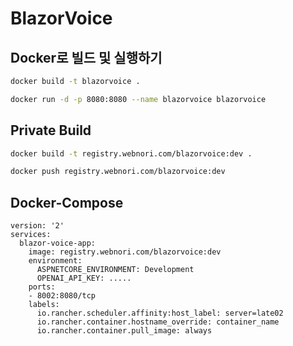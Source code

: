 ﻿# BlazorVoice

## Docker로 빌드 및 실행하기

```bash
docker build -t blazorvoice .
```

```bash
docker run -d -p 8080:8080 --name blazorvoice blazorvoice
```


## Private Build

```bash
docker build -t registry.webnori.com/blazorvoice:dev .
```

```bash
docker push registry.webnori.com/blazorvoice:dev
```

## Docker-Compose

```
version: '2'
services:
  blazor-voice-app:
    image: registry.webnori.com/blazorvoice:dev
    environment:
      ASPNETCORE_ENVIRONMENT: Development
      OPENAI_API_KEY: .....
    ports:
    - 8002:8080/tcp
    labels:
      io.rancher.scheduler.affinity:host_label: server=late02
      io.rancher.container.hostname_override: container_name
      io.rancher.container.pull_image: always
```


